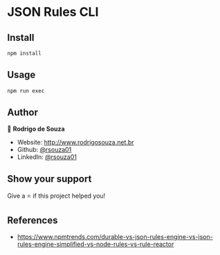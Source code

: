 # JSON Rules CLI

## Install

```sh
npm install
```

## Usage

```sh
npm run exec
```

## Author

👤 **Rodrigo de Souza**

* Website: http://www.rodrigosouza.net.br
* Github: [@rsouza01](https://github.com/rsouza01)
* LinkedIn: [@rsouza01](https://linkedin.com/in/rsouza01)

## Show your support

Give a ⭐️ if this project helped you!

## References
* https://www.npmtrends.com/durable-vs-json-rules-engine-vs-json-rules-engine-simplified-vs-node-rules-vs-rule-reactor
